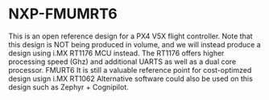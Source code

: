 # NXP-FMUMRT6
This is an open reference design for a PX4 V5X flight controller. 
Note that this design is NOT being produced in volume, and we will instead produce a design using i.MX RT1176 MCU instead.
The RT1176 offers higher processing speed (Ghz) and additional UARTS as well as a dual core processor.
FMURT6 It is still a valuable reference point for cost-optimzed design usign i.MX RT1062
Alternative software could also be used on this design such as Zephyr + Cognipilot.
